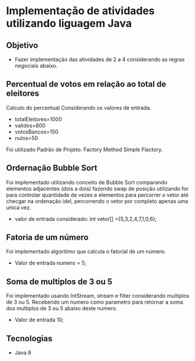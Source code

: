 # Implementação de atividades utilizando liguagem Java

## Objetivo 
* Fazer implementação das atividades de 2 a 4 considerando as regras negociais abaixo.

## Percentual de votos em relação ao total de eleitores
Calculo do percentual Considerando os valores de entrada.
* totalEleitores=1000
* validos=800
* votosBancos=150
* nulos=50

Foi utilizado Padrão de Projeto: Factory Method Simple Flactory.

## Ordernação Bubble Sort
Foi implementado utilizando conceito de Bubble Sort comparando elementos adjacentes (dois a dois)
fazendo swap de posição utilizando for para controlar quantidade de vezes e elementos para percorrer o vetor
até checgar na ordenação idel, percorrendo o vetor por completo apenas uma unica vez.
*   valor de entrada considerado: int vetor[] ={5,3,2,4,7,1,0,6};  

## Fatoria de um número
Foi implementado algoritimo que calcula o fatorial de um número.
* Valor de entrada numero = 5;

## Soma de multiplos de 3 ou 5
Foi implementado usando IntStream, stream e filter considerando multiplos de 3 ou 5. 
Recebendo um numero como parametro para retornar a soma dos multiplos de 3 ou 5 abaixo deste numero.
* Valor de entrada 10;

## Tecnologias 
* Java 8

